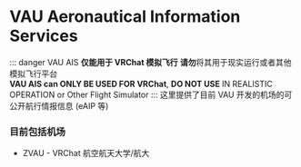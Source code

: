 # VAU Aeronautical Information Services
::: danger
VAU AIS **仅能用于 VRChat 模拟飞行** **请勿**将其用于现实运行或者其他模拟飞行平台  
**VAU AIS can ONLY BE USED FOR VRChat**, **DO NOT USE** IN REALISTIC OPERATION or Other Flight Simulator
:::
这里提供了目前 VAU 开发的机场的可公开航行情报信息 (eAIP 等)
### 目前包括机场
- ZVAU - VRChat 航空航天大学/航大